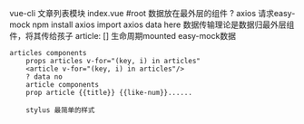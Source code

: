 vue-cli
文章列表模块
    index.vue #root
    数据放在最外层的组件 ? axios 请求easy-mock
    npm install axios import axios
    data here 数据传输理论是数据归最外层组件，将其传给孩子
    article: [] 生命周期mounted easy-mock数据

    articles components
        props articles v-for="(key, i) in articles"
        <article v-for="(key, i) in articles"/>
        ? data no
        article components
        prop article {{title}} {{like-num}}......

        stylus 最简单的样式
